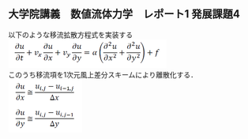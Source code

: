 ## 大学院講義　数値流体力学　レポート1 発展課題4

以下のような移流拡散方程式を実装する  
<img src="https://github.com/Chappyphage/Class-Computational-Fluid-Dynamics/blob/main/formula/iryu_kakusan.png?raw=true" width="320">  
このうち移流項を1次元風上差分スキームにより離散化する．  
<img src="https://github.com/Chappyphage/Class-Computational-Fluid-Dynamics/blob/main/formula/kazakamisabun.png?raw=true" width="150">
